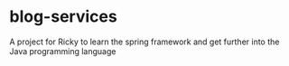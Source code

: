 # blog-services
A project for Ricky to learn the spring framework and get further into the Java programming language
